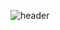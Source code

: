 ![header](https://capsule-render.vercel.app/api?type=cylinder&color=auto&height=300&section=header&text=Hyunsang_Github%50&fontSize=70)
